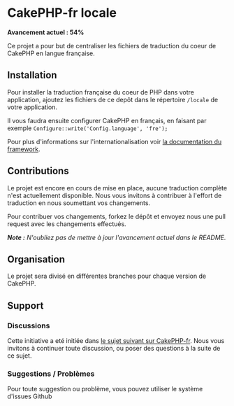 # CakePHP-fr locale

**Avancement actuel : 54%**

Ce projet a pour but de centraliser les fichiers de traduction du coeur de CakePHP en langue française.

## Installation

Pour installer la traduction française du coeur de PHP dans votre application, ajoutez les fichiers de ce depôt dans le répertoire `/locale` de votre application.

Il vous faudra ensuite configurer CakePHP en français, en faisant par exemple `Configure::write('Config.language', 'fre');`

Pour plus d'informations sur l'internationalisation voir [la documentation du framework](http://book.cakephp.org/fr/view/1228/Internationalisation-et-Localisation).

## Contributions

Le projet est encore en cours de mise en place, aucune traduction complète n'est actuellement disponible. Nous vous invitons à contribuer à l'effort de traduction en nous soumettant vos changements.

Pour contribuer vos changements, forkez le dépôt et envoyez nous une pull request avec les changements effectués.

***Note :** N'oubliez pas de mettre à jour l'avancement actuel dans le README.*


## Organisation

Le projet sera divisé en différentes branches pour chaque version de CakePHP.

## Support

### Discussions
Cette initiative a eté initiée dans [le sujet suivant sur CakePHP-fr](http://forum.cakephp-fr.org/viewtopic.php?id=1324). Nous vous invitons à continuer toute discussion, ou poser des questions à la suite de ce sujet.

### Suggestions / Problèmes
Pour toute suggestion ou problème, vous pouvez utiliser le système d'issues Github
